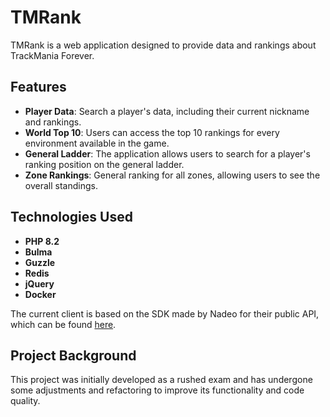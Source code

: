 # TMRank

TMRank is a web application designed to provide data and rankings about TrackMania Forever.

## Features

- **Player Data**: Search a player's data, including their current nickname and rankings.
- **World Top 10**: Users can access the top 10 rankings for every environment available in the game.
- **General Ladder**: The application allows users to search for a player's ranking position on the general ladder.
- **Zone Rankings**: General ranking for all zones, allowing users to see the overall standings.

## Technologies Used

- **PHP 8.2**
- **Bulma**
- **Guzzle**
- **Redis**
- **jQuery**
- **Docker**

The current client is based on the SDK made by Nadeo for their public API, which can be found [here](https://forum.maniaplanet.com/viewtopic.php?f=206&t=1207&sid=f509d21ce0415db77e12f80f13f747d7).

## Project Background

This project was initially developed as a rushed exam and has undergone some adjustments and refactoring to improve its functionality and code quality.
